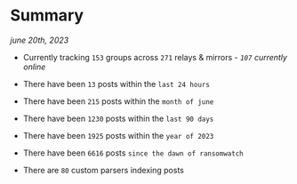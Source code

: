 
# Summary
_june 20th, 2023_

- Currently tracking `153` groups across `271` relays & mirrors - _`107` currently online_

- There have been `13` posts within the `last 24 hours`

- There have been `215` posts within the `month of june`

- There have been `1230` posts within the `last 90 days`

- There have been `1925` posts within the `year of 2023`

- There have been `6616` posts `since the dawn of ransomwatch`

- There are `80` custom parsers indexing posts
